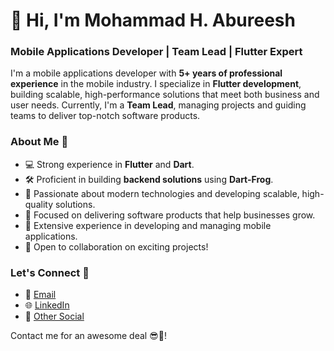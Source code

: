 # 👋 Hi, I'm Mohammad H. Abureesh

### Mobile Applications Developer | Team Lead | Flutter Expert

I'm a mobile applications developer with **5+ years of professional experience** in the mobile industry. I specialize in **Flutter development**, building scalable, high-performance solutions that meet both business and user needs. Currently, I'm a **Team Lead**, managing projects and guiding teams to deliver top-notch software products.

### About Me 📄

- 💻 Strong experience in **Flutter** and **Dart**.
- 🛠️ Proficient in building **backend solutions** using **Dart-Frog**.
- 🚀 Passionate about modern technologies and developing scalable, high-quality solutions.
- 🎯 Focused on delivering software products that help businesses grow.
- 📱 Extensive experience in developing and managing mobile applications.
- 🤝 Open to collaboration on exciting projects!

### Let's Connect 🤝

- 📧 [Email](mailto:m7amdabureesh@gmail.com)
- 🌐 [LinkedIn](https://www.linkedin.com/in/mohammad-abureesh-3aa097175)
- 🔗 [Other Social](https://linktr.ee/7amooAbureesh)

Contact me for an awesome deal 😎🤝!
